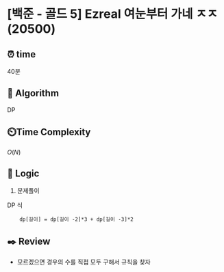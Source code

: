 # [백준 - 골드 5] Ezreal 여눈부터 가네 ㅈㅈ (20500)
 
## ⏰  **time**

40분

## :pushpin: **Algorithm**

DP

## ⏲️**Time Complexity**

$O(N)$

## :round_pushpin: **Logic**
1. 문제풀이

DP 식
```
    dp[길이] = dp[길이 -2]*3 + dp[길이 -3]*2
```

## :black_nib: **Review**
- 모르겠으면 경우의 수를 직접 모두 구해서 규칙을 찾자